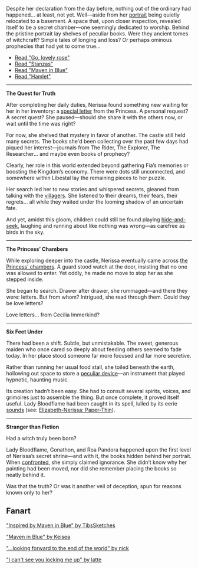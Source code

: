 <!-- title: Nerissa Juliet Ravencroft -->
<!-- status: Alive -->

Despite her declaration from the day before, nothing out of the ordinary had happened... at least, not yet. Well—aside from her [portrait](https://youtu.be/-BFf3e6YJwY?t=344) being quietly relocated to a basement. A space that, upon closer inspection, revealed itself to be a secret chamber—one seemingly dedicated to worship. Behind the pristine portrait lay shelves of peculiar books. Were they ancient tomes of witchcraft? Simple tales of longing and loss? Or perhaps ominous prophecies that had yet to come true...

- [Read "Go, lovely rose"](#text:go-lovely-rose)
- [Read "Stanzas"](#text:stanzas)
- [Read "Maven in Blue"](#text:maven-in-blue)
- [Read "Hamlet"](#text:hamlet)

---

**The Quest for Truth**

After completing her daily duties, Nerissa found something new waiting for her in her inventory: a [special letter](https://youtu.be/-BFf3e6YJwY?t=996) from the Princess. A personal request? A secret quest? She paused—should she share it with the others now, or wait until the time was right?

For now, she shelved that mystery in favor of another. The castle still held many secrets. The books she'd been collecting over the past few days had piqued her interest—journals from The Rider, The Explorer, The Researcher... and maybe even books of prophecy?

Clearly, her role in this world extended beyond gathering Fia’s memories or boosting the Kingdom’s economy. There were dots still unconnected, and somewhere within Libestal lay the remaining pieces to her puzzle.

Her search led her to new stories and whispered secrets, gleaned from talking with the [villagers](https://youtu.be/-BFf3e6YJwY?t=1859). She listened to their dreams, their fears, their regrets... all while they waited under the looming shadow of an uncertain fate.

And yet, amidst this gloom, children could still be found playing [hide-and-seek](https://youtu.be/-BFf3e6YJwY?t=1941), laughing and running about like nothing was wrong—as carefree as birds in the sky.

---

**The Princess’ Chambers**

While exploring deeper into the castle, Nerissa eventually came across [the Princess’ chambers](https://youtu.be/-BFf3e6YJwY?t=2162). A guard stood watch at the door, insisting that no one was allowed to enter. Yet oddly, he made no move to stop her as she stepped inside.

She began to search. Drawer after drawer, she rummaged—and there they were: letters. But from whom? Intrigued, she read through them. Could they be love letters?

Love letters... from Cecilia Immerkind?

---

**Six Feet Under**

There had been a shift. Subtle, but unmistakable. The sweet, generous maiden who once cared so deeply about feeding others seemed to fade today. In her place stood someone far more focused and far more secretive.

Rather than running her usual food stall, she toiled beneath the earth, hollowing out space to store a [peculiar device](https://youtu.be/-BFf3e6YJwY?t=4262)—an instrument that played hypnotic, haunting music.

Its creation hadn’t been easy. She had to consult several spirits, voices, and grimoires just to assemble the thing. But once complete, it proved itself useful. Lady Bloodflame had been caught in its spell, lulled by its eerie [sounds](https://youtu.be/-BFf3e6YJwY?t=12262) (see: [Elizabeth-Nerissa: Paper-Thin](#edge:liz-nerissa)).

---

**Stranger than Fiction**

Had a witch truly been born?

Lady Bloodflame, Gonathon, and Roa Pandora happened upon the first level of Nerissa’s secret shrine—and with it, the books hidden behind her portrait. When [confronted](https://youtu.be/-BFf3e6YJwY?t=12240), she simply claimed ignorance. She didn’t know why her painting had been moved, nor did she remember placing the books so neatly behind it.

Was that the truth? Or was it another veil of deception, spun for reasons known only to her?

## Fanart

["Inspired by Maven in Blue" by TibsSketches](https://x.com/TibsSketches/status/1921634037858201687)

["Maven in Blue" by Keisea](https://x.com/Keiseeaaa/status/1921199677443035543)

["...looking forward to the end of the world" by nick](https://x.com/criostatic/status/1921106947182322012)

["I can't see you locking me up" by latte](https://x.com/leuvi_tte/status/1920725324632862871)
